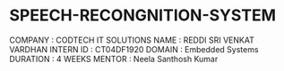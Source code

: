 # SPEECH-RECONGNITION-SYSTEM
COMPANY : CODTECH IT SOLUTIONS NAME : REDDI SRI VENKAT VARDHAN 
 INTERN ID : CT04DF1920
DOMAIN : Embedded Systems DURATION : 4 WEEKS MENTOR : Neela Santhosh Kumar
